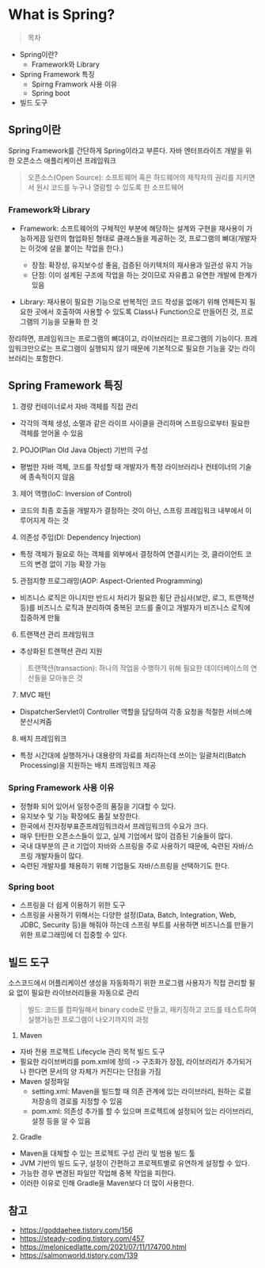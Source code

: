 # What is Spring?
> 목차
- Spring이란?
  - Framework와 Library
- Spring Framework 특징
  - Spirng Framwork 사용 이유
  - Spring boot
- 빌드 도구

## Spring이란
Spring Framework를 간단하게 Spring이라고 부른다.
자바 엔터프라이즈 개발을 위한 오픈소스 애플리케이션 프레임워크

> 오픈소스(Open Source): 소프트웨어 혹은 하드웨어의 제작자의 권리를 지키면서 원시 코드를 누구나 열람할 수 있도록 한 소프트웨어

### Framework와 Library
- Framework: 소프트웨어의 구체적인 부분에 해당하는 설계와 구현을 재사용이 가능하게끔 일련의 협업화된 형태로 클래스들을 제공하는 것, 프로그램의 뼈대(개발자는 이것에 살을 붙이는 작업을 한다.)
  - 장점: 확장성, 유지보수성 좋음, 검증된 아키텍처의 재사용과 일관성 유지 가능
  - 단점: 이미 설계된 구조에 작업을 하는 것이므로 자유롭고 유연한 개발에 한계가 있음

- Library: 재사용이 필요한 기능으로 반복적인 코드 작성을 없애기 위해 언제든지 필요한 곳에서 호출하여 사용할 수 있도록 Class나 Function으로 만들어진 것, 프로그램의 기능을 모듈화 한 것

정리하면, 프레임워크는 프로그램의 뼈대이고, 라이브러리는 프로그램의 기능이다. 프레임워크만으로는 프로그램이 실행되지 않기 때문에 기본적으로 필요한 기능을 갖는 라이브러리는 포함한다.

## Spring Framework 특징
1. 경량 컨테이너로서 자바 객체를 직접 관리
  - 각각의 객체 생성, 소멸과 같은 라이프 사이클을 관리하며 스프링으로부터 필요한 객체를 얻어올 수 있음 

2. POJO(Plan Old Java Object) 기반의 구성 
  - 평범한 자바 객체, 코드를 작성할 때 개발자가 특정 라이브러리나 컨테이너의 기술에 종속적이지 않음

3. 제어 역행(IoC: Inversion of Control) 
  - 코드의 최종 호출을 개발자가 결정하는 것이 아닌, 스프링 프레임워크 내부에서 이루어지게 하는 것

4. 의존성 주입(DI: Dependency Injection) 
  - 특정 객체가 필요로 하는 객체를 외부에서 결정하여 연결시키는 것, 클라이언트 코드의 변경 없이 기능 확장 가능
  
5. 관점지향 프로그래밍(AOP: Aspect-Oriented Programming) 
  - 비즈니스 로직은 아니지만 반드시 처리가 필요한 횡단 관심사(보안, 로그, 트랜잭션 등)를 비즈니스 로직과 분리하여 중복된 코드를 줄이고 개발자가 비즈니스 로직에 집중하게 만듦

6. 트랜잭션 관리 프레임워크
  - 추상화된 트랜잭션 관리 지원
> 트랜잭션(transaction): 하나의 작업을 수행하기 위해 필요한 데이터베이스의 연산들을 모아놓은 것 

7. MVC 패턴
  - DispatcherServlet이 Controller 역할을 담당하여 각종 요청을 적절한 서비스에 분산시켜줌 

8. 배치 프레임워크
  - 특정 시간대에 실행하거나 대용량의 자료를 처리하는데 쓰이는 일괄처리(Batch Processing)을 지원하는 배치 프레임워크 제공

### Spring Framework 사용 이유
- 정형화 되어 있어서 일정수준의 품질을 기대할 수 있다.
- 유지보수 및 기능 확장에도 품질 보장한다.
- 한국에서 전자정부표준프레임워크라서 프레임워크의 수요가 크다.
- 매우 탄탄한 오픈소스들이 있고, 실제 기업에서 많이 검증된 기술들이 많다. 
- 국내 대부분의 큰 it 기업이 자바와 스프링을 주로 사용하기 때문에, 숙련된 자바/스프링 개발자들이 많다.
- 숙련된 개발자를 채용하기 위해 기업들도 자바/스프링을 선택하기도 한다.

### Spring boot
- 스프링을 더 쉽게 이용하기 위한 도구
- 스프링을 사용하기 위해서는 다양한 설정(Data, Batch, Integration, Web, JDBC, Security 등)을 해줘야 하는데 스프링 부트를 사용하면 비즈니스를 만들기 위한 프로그래밍에 더 집중할 수 있다.

## 빌드 도구
소스코드에서 어플리케이션 생성을 자동화하기 위한 프로그램
사용자가 직접 관리할 필요 없이 필요한 라이브러리들을 자동으로 관리
> 빌드: 코드를 컴파일해서 binary code로 만들고, 패키징하고 코드를 테스트하여 실행가능한 프로그램이 나오기까지의 과정

1. Maven
- 자바 전용 프로젝트 Lifecycle 관리 목적 빌드 도구
- 필요한 라이브버리를 pom.xml에 정의 -> 구조화가 장점, 라이브러리가 추가되거나 한다면 문서의 양 자체가 커진다는 단점을 가짐 
- Maven 설정파일
  - setting.xml: Maven을 빌드할 때 의존 관계에 있는 라이브러리, 원하는 로컬 저장송의 경로를 지정할 수 있음
  - pom.xml: 의존성 추가를 할 수 있으며 프로젝트에 설정되어 있는 라이브러리, 설정 등을 알 수 있음
  
2. Gradle 
- Maven을 대체할 수 있는 프로젝트 구성 관리 및 범용 빌드 툴
- JVM 기반의 빌드 도구, 설정이 간편하고 프로젝트별로 유연하게 설정할 수 있다.
- 가능한 경우 변경된 파일만 작업해 중복 작업을 피한다. 
- 이러한 이유로 인해 Gradle을 Maven보다 더 많이 사용한다.


## 참고
- <https://goddaehee.tistory.com/156>
- <https://steady-coding.tistory.com/457>
- <https://melonicedlatte.com/2021/07/11/174700.html>
- <https://salmonworld.tistory.com/139>


